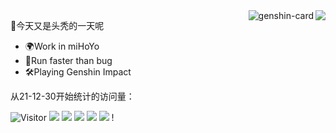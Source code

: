 <a href="https://github.com/Daishengsheng">
  <img align="right" src="https://github-readme-stats.vercel.app/api?username=Daishengsheng&count_private=true&include_all_commits=true&show_icons=true&theme=dracula"/>
  <img align="right" src="https://genshin-card.getloli.com/58/3008741.png" alt="genshin-card" />
</a>

🎉今天又是头秃的一天呢
- 🌍Work in miHoYo
- 🚀Run faster than bug
- 🛠Playing Genshin Impact

从21-12-30开始统计的访问量：

![Visitor](https://visitor-badge.laobi.icu/badge?page_id=Daishengsheng.github) ![](https://img.shields.io/badge/-python-yellow)  ![](https://img.shields.io/badge/-C%2B%2B-brightgreen) ![](https://img.shields.io/badge/-HTML-purple) ![](https://img.shields.io/badge/-Java-green) ![](https://img.shields.io/badge/-Javascript-orange) !

